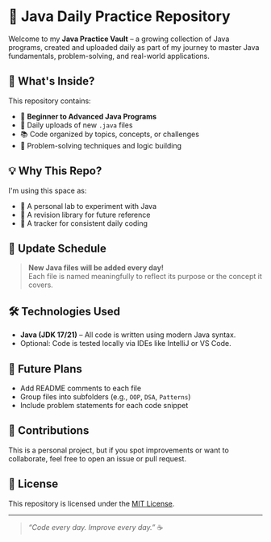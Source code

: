 # 🚀 Java Daily Practice Repository

Welcome to my **Java Practice Vault** – a growing collection of Java programs, created and uploaded daily as part of my journey to master Java fundamentals, problem-solving, and real-world applications.

## 📁 What's Inside?

This repository contains:

- 📌 **Beginner to Advanced Java Programs**
- 🔁 Daily uploads of new `.java` files
- 📚 Code organized by topics, concepts, or challenges
- 🧠 Problem-solving techniques and logic building

## 💡 Why This Repo?

I'm using this space as:

- 🧪 A personal lab to experiment with Java
- 📖 A revision library for future reference
- 🎯 A tracker for consistent daily coding

## 📅 Update Schedule

> **New Java files will be added every day!**  
Each file is named meaningfully to reflect its purpose or the concept it covers.

## 🛠 Technologies Used

- **Java (JDK 17/21)** – All code is written using modern Java syntax.
- Optional: Code is tested locally via IDEs like IntelliJ or VS Code.

## 🌱 Future Plans

- Add README comments to each file
- Group files into subfolders (e.g., `OOP`, `DSA`, `Patterns`)
- Include problem statements for each code snippet

## 🤝 Contributions

This is a personal project, but if you spot improvements or want to collaborate, feel free to open an issue or pull request.

## 📌 License

This repository is licensed under the [MIT License](LICENSE).

---

> _“Code every day. Improve every day.”_ ☕

